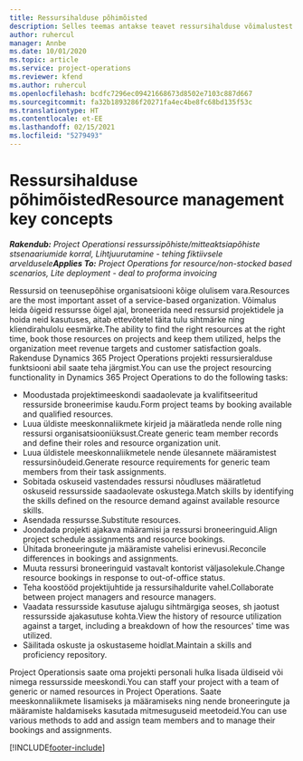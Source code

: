 ```yaml
---
title: Ressursihalduse põhimõisted
description: Selles teemas antakse teavet ressursihalduse võimalustest Microsoft Dynamics Project Operationsis.
author: ruhercul
manager: Annbe
ms.date: 10/01/2020
ms.topic: article
ms.service: project-operations
ms.reviewer: kfend
ms.author: ruhercul
ms.openlocfilehash: bcdfc7296ec09421668673d8502e7103c887d667
ms.sourcegitcommit: fa32b1893286f20271fa4ec4be8fc68bd135f53c
ms.translationtype: HT
ms.contentlocale: et-EE
ms.lasthandoff: 02/15/2021
ms.locfileid: "5279493"
---
```

# <a name="resource-management-key-concepts"></a><span data-ttu-id="736ce-103">Ressursihalduse põhimõisted</span><span class="sxs-lookup"><span data-stu-id="736ce-103">Resource management key concepts</span></span>

<span data-ttu-id="736ce-104">_**Rakendub:** Project Operationsi ressurssipõhiste/mitteaktsiapõhiste stsenaariumide korral,  Lihtjuurutamine - tehing fiktiivsele arveldusele_</span><span class="sxs-lookup"><span data-stu-id="736ce-104">_**Applies To:** Project Operations for resource/non-stocked based scenarios, Lite deployment - deal to proforma invoicing_</span></span>

<span data-ttu-id="736ce-105">Ressursid on teenusepõhise organisatsiooni kõige olulisem vara.</span><span class="sxs-lookup"><span data-stu-id="736ce-105">Resources are the most important asset of a service-based organization.</span></span> <span data-ttu-id="736ce-106">Võimalus leida õigeid ressursse õigel ajal, broneerida need ressursid projektidele ja hoida neid kasutuses, aitab ettevõtetel täita tulu sihtmärke ning kliendirahulolu eesmärke.</span><span class="sxs-lookup"><span data-stu-id="736ce-106">The ability to find the right resources at the right time, book those resources on projects and keep them utilized, helps the organization meet revenue targets and customer satisfaction goals.</span></span> <span data-ttu-id="736ce-107">Rakenduse Dynamics 365 Project Operations projekti ressursieralduse funktsiooni abil saate teha järgmist.</span><span class="sxs-lookup"><span data-stu-id="736ce-107">You can use the project resourcing functionality in Dynamics 365 Project Operations to do the following tasks:</span></span>

- <span data-ttu-id="736ce-108">Moodustada projektimeeskondi saadaolevate ja kvalifitseeritud ressurside broneerimise kaudu.</span><span class="sxs-lookup"><span data-stu-id="736ce-108">Form project teams by booking available and qualified resources.</span></span>
- <span data-ttu-id="736ce-109">Luua üldiste meeskonnaliikmete kirjeid ja määratleda nende rolle ning ressursi organisatsiooniüksust.</span><span class="sxs-lookup"><span data-stu-id="736ce-109">Create generic team member records and define their roles and resource organization unit.</span></span>
- <span data-ttu-id="736ce-110">Luua üldistele meeskonnaliikmetele nende ülesannete määramistest ressursinõudeid.</span><span class="sxs-lookup"><span data-stu-id="736ce-110">Generate resource requirements for generic team members from their task assignments.</span></span>
- <span data-ttu-id="736ce-111">Sobitada oskuseid vastendades ressursi nõudluses määratletud oskuseid ressursside saadaolevate oskustega.</span><span class="sxs-lookup"><span data-stu-id="736ce-111">Match skills by identifying the skills defined on the resource demand against available resource skills.</span></span>
- <span data-ttu-id="736ce-112">Asendada ressursse.</span><span class="sxs-lookup"><span data-stu-id="736ce-112">Substitute resources.</span></span>
- <span data-ttu-id="736ce-113">Joondada projekti ajakava määramisi ja ressursi broneeringuid.</span><span class="sxs-lookup"><span data-stu-id="736ce-113">Align project schedule assignments and resource bookings.</span></span>
- <span data-ttu-id="736ce-114">Ühitada broneeringute ja määramiste vahelisi erinevusi.</span><span class="sxs-lookup"><span data-stu-id="736ce-114">Reconcile differences in bookings and assignments.</span></span>
- <span data-ttu-id="736ce-115">Muuta ressursi broneeringuid vastavalt kontorist väljasolekule.</span><span class="sxs-lookup"><span data-stu-id="736ce-115">Change resource bookings in response to out-of-office status.</span></span>
- <span data-ttu-id="736ce-116">Teha koostööd projektijuhtide ja ressursihaldurite vahel.</span><span class="sxs-lookup"><span data-stu-id="736ce-116">Collaborate between project managers and resource managers.</span></span>
- <span data-ttu-id="736ce-117">Vaadata ressursside kasutuse ajalugu sihtmärgiga seoses, sh jaotust ressursside ajakasutuse kohta.</span><span class="sxs-lookup"><span data-stu-id="736ce-117">View the history of resource utilization against a target, including a breakdown of how the resources' time was utilized.</span></span>
- <span data-ttu-id="736ce-118">Säilitada oskuste ja oskustaseme hoidlat.</span><span class="sxs-lookup"><span data-stu-id="736ce-118">Maintain a skills and proficiency repository.</span></span>


<span data-ttu-id="736ce-119">Project Operationsis saate oma projekti personali hulka lisada üldiseid või nimega ressursside meeskondi.</span><span class="sxs-lookup"><span data-stu-id="736ce-119">You can staff your project with a team of generic or named resources in Project Operations.</span></span> <span data-ttu-id="736ce-120">Saate meeskonnaliikmete lisamiseks ja määramiseks ning nende broneeringute ja määramiste haldamiseks kasutada mitmesuguseid meetodeid.</span><span class="sxs-lookup"><span data-stu-id="736ce-120">You can use various methods to add and assign team members and to manage their bookings and assignments.</span></span> 


[!INCLUDE[footer-include](../includes/footer-banner.md)]
